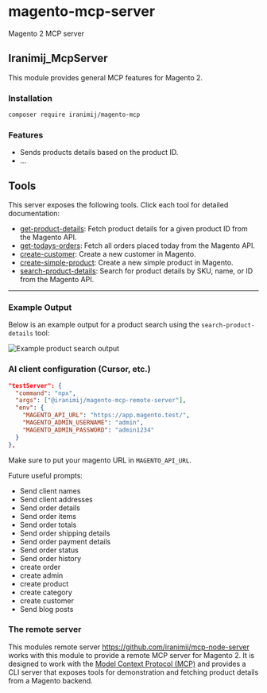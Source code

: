 # magento-mcp-server
Magento 2 MCP server

## Iranimij_McpServer
This module provides general MCP features for Magento 2.

### Installation
```bash
composer require iranimij/magento-mcp
```

### Features
- Sends products details based on the product ID.
- ...

## Tools

This server exposes the following tools. Click each tool for detailed documentation:

- [get-product-details](docs/get-product-details.md): Fetch product details for a given product ID from the Magento API.
- [get-todays-orders](docs/get-todays-orders.md): Fetch all orders placed today from the Magento API.
- [create-customer](docs/create-customer.md): Create a new customer in Magento.
- [create-simple-product](docs/create-simple-product.md): Create a new simple product in Magento.
- [search-product-details](docs/search-product-details.md): Search for product details by SKU, name, or ID from the Magento API.

---

### Example Output

Below is an example output for a product search using the `search-product-details` tool:

![Example product search output](docs/search-product-name.png)

### AI client configuration (Cursor, etc.)

```json
"testServer": {
  "command": "npx",
  "args": ["@iranimij/magento-mcp-remote-server"],
  "env": {
    "MAGENTO_API_URL": "https://app.magento.test/",
    "MAGENTO_ADMIN_USERNAME": "admin",
    "MAGENTO_ADMIN_PASSWORD": "admin1234"
  }
},
```

Make sure to put your magento URL in `MAGENTO_API_URL`.


Future useful prompts:
- Send client names
- Send client addresses
- Send order details
- Send order items
- Send order totals
- Send order shipping details
- Send order payment details
- Send order status
- Send order history
- create order
- create admin
- create product
- create category
- create customer
- Send blog posts

### The remote server
This modules remote server https://github.com/iranimij/mcp-node-server works with this module to provide a remote MCP server for Magento 2. It is designed to work with the [Model Context Protocol (MCP)](https://modelcontextprotocol.org/) and provides a CLI server that exposes tools for demonstration and fetching product details from a Magento backend.
